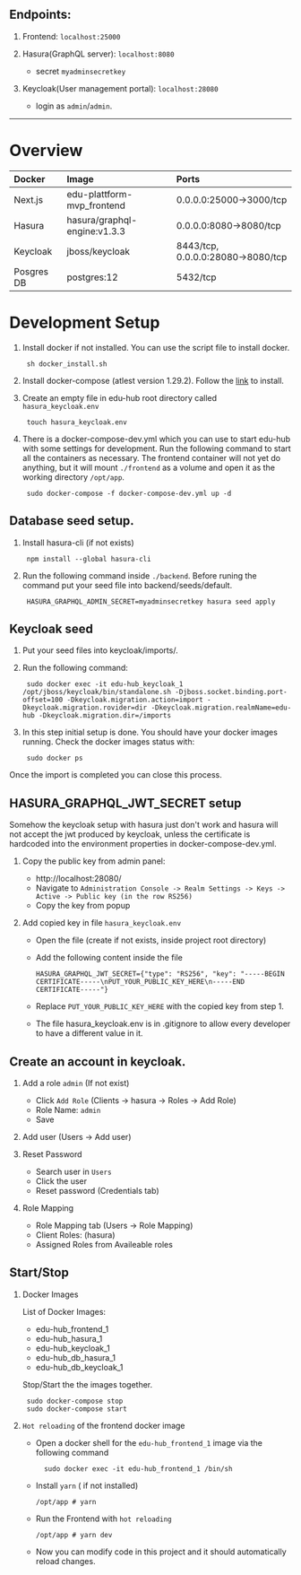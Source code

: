 ## Endpoints:

1. Frontend: `localhost:25000`

2. Hasura(GraphQL server): `localhost:8080` 
    
    - secret `myadminsecretkey`

3. Keycloak(User management portal): `localhost:28080`

    - login as `admin`/`admin`.
---

# Overview

| Docker        | Image                           | Ports                             |
| :------------ | :------------------------------ | :-------------------------------- |
| Next.js       |  edu-plattform-mvp_frontend     | 0.0.0.0:25000->3000/tcp           |
| Hasura        |  hasura/graphql-engine:v1.3.3   | 0.0.0.0:8080->8080/tcp            |
| Keycloak      |  jboss/keycloak                 | 8443/tcp, 0.0.0.0:28080->8080/tcp |
| Posgres DB    |  postgres:12                    | 5432/tcp                          |

# Development Setup

1. Install docker if not installed. You can use the script file to install docker.

        sh docker_install.sh

1. Install docker-compose (atlest version 1.29.2). Follow the [link](https://docs.docker.com/compose/install/) to install.

1. Create an empty file in edu-hub root directory called `hasura_keycloak.env`
    
        touch hasura_keycloak.env

1. There is a docker-compose-dev.yml which you can use to start edu-hub with some settings for development. Run the following command to start all the containers as necessary. The frontend container will not yet do anything, but it will mount `./frontend` as a volume and open it as the working directory `/opt/app`.

        sudo docker-compose -f docker-compose-dev.yml up -d


## Database seed setup.

1. Install hasura-cli (if not exists)

        npm install --global hasura-cli

1. Run the following command inside `./backend`. Before runing the command put your seed file into backend/seeds/default.

        HASURA_GRAPHQL_ADMIN_SECRET=myadminsecretkey hasura seed apply


## Keycloak seed

1. Put your seed files into keycloak/imports/.
2. Run the following command:

        sudo docker exec -it edu-hub_keycloak_1 /opt/jboss/keycloak/bin/standalone.sh -Djboss.socket.binding.port-offset=100 -Dkeycloak.migration.action=import -Dkeycloak.migration.rovider=dir -Dkeycloak.migration.realmName=edu-hub -Dkeycloak.migration.dir=/imports
1. In this step initial setup is done. You should have your docker images running. Check the docker images status with:

        sudo docker ps

Once the import is completed you can close this process.

## HASURA_GRAPHQL_JWT_SECRET setup
Somehow the keycloak setup with hasura just don't work and hasura will not accept the jwt produced by keycloak, unless the certificate is hardcoded into the environment properties in docker-compose-dev.yml.

1. Copy the public key from admin panel: 
    
    - http://localhost:28080/
    - Navigate to `Administration Console -> Realm Settings -> Keys -> Active -> Public key (in the row RS256)`
    - Copy the key from popup
1. Add copied key in file `hasura_keycloak.env`
    - Open the file (create if not exists, inside project root directory)
    - Add the following content inside the file

          HASURA_GRAPHQL_JWT_SECRET={"type": "RS256", "key": "-----BEGIN CERTIFICATE-----\nPUT_YOUR_PUBLIC_KEY_HERE\n-----END CERTIFICATE-----"}

    - Replace `PUT_YOUR_PUBLIC_KEY_HERE` with the copied key from step 1.
    - The file hasura_keycloak.env is in .gitignore to allow every developer to have a different value in it.

## Create an account in keycloak.

1. Add a role `admin` (If not exist)
    
    - Click `Add Role` (Clients -> hasura -> Roles -> Add Role)
    - Role Name: `admin`
    - Save
2. Add user (Users -> Add user)
3. Reset Password
    - Search user in `Users`
    - Click the user
    - Reset password (Credentials tab)
4. Role Mapping
    - Role Mapping tab (Users -> Role Mapping)
    - Client Roles: (hasura)
    - Assigned Roles from Availeable roles

## Start/Stop

1. Docker Images

   List of Docker Images: 
    - edu-hub_frontend_1
    - edu-hub_hasura_1
    - edu-hub_keycloak_1
    - edu-hub_db_hasura_1
    - edu-hub_db_keycloak_1
   
   Stop/Start the the images together.
   
        sudo docker-compose stop
        sudo docker-compose start

2. `Hot reloading` of the frontend docker image 

    - Open a docker shell for the  `edu-hub_frontend_1` image via the following command

            sudo docker exec -it edu-hub_frontend_1 /bin/sh
    - Install `yarn` ( if not installed) 

          /opt/app # yarn
    - Run the Frontend with `hot reloading`

          /opt/app # yarn dev 

    - Now you can modify code in this project and it should automatically reload changes.
